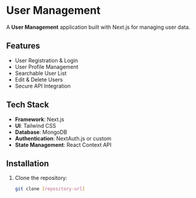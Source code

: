 # User Management

A **User Management** application built with Next.js for managing user data.

## Features

- User Registration & Login
- User Profile Management
- Searchable User List
- Edit & Delete Users
- Secure API Integration

## Tech Stack

- **Framework**: Next.js
- **UI**: Tailwind CSS
- **Database**: MongoDB
- **Authentication**: NextAuth.js or custom
- **State Management**: React Context API

## Installation

1. Clone the repository:
   ```bash
   git clone [repository-url]
